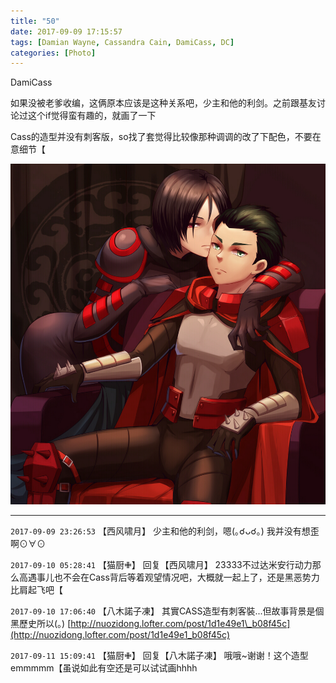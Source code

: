 ```yaml
---
title: "50"
date: 2017-09-09 17:15:57
tags: [Damian Wayne, Cassandra Cain, DamiCass, DC]
categories: [Photo]
---
```


<p>DamiCass</p> 
<p>如果没被老爹收编，这俩原本应该是这种关系吧，少主和他的利剑。之前跟基友讨论过这个if觉得蛮有趣的，就画了一下</p> 
<p>Cass的造型并没有刺客版，so找了套觉得比较像那种调调的改了下配色，不要在意细节【</p>

![](https://raw.githubusercontent.com/alicewish/meowchain247/master/img_cVZNdzJtQk9JV2NmU1JHcmJPMUtvM3JBQmp3S0dyd0xoL2tRc1kwQ0lJS3FMdkc3ZURjNkNRPT0.jpg)

---

`2017-09-09 23:26:53` 【西风啸月】 少主和他的利剑，嗯(｡☌ᴗ☌｡) 我并没有想歪啊⊙∀⊙

`2017-09-10 05:28:41` 【猫厨✙】 回复【西风啸月】 23333不过达米安行动力那么高遇事儿也不会在Cass背后等着观望情况吧，大概就一起上了，还是黑恶势力比肩起飞吧【

`2017-09-10 17:06:40` 【八木諾子凍】 其實CASS造型有刺客裝...但故事背景是個黑歷史所以(。) [http://nuozidong.lofter.com/post/1d1e49e1\_b08f45c](http://nuozidong.lofter.com/post/1d1e49e1_b08f45c)

`2017-09-11 15:09:41` 【猫厨✙】 回复【八木諾子凍】 哦哦~谢谢！这个造型emmmmm【虽说如此有空还是可以试试画hhhh
